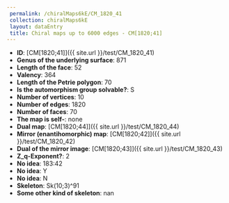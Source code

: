```yaml
--- 
 permalink: /chiralMaps6kE/CM_1820_41 
 collection: chiralMaps6kE
 layout: dataEntry
 title: Chiral maps up to 6000 edges - CM[1820;41]
---
```


- **ID**: [CM[1820;41]]({{ site.url }}/test/CM_1820_41)
- **Genus of the underlying surface**: 871
- **Length of the face**: 52
- **Valency**: 364
- **Length of the Petrie polygon**: 70
- **Is the automorphism group solvable?**: S
- **Number of vertices**: 10
- **Number of edges**: 1820
- **Number of faces**: 70
- **The map is self-**: none
- **Dual map**: [CM[1820;44]]({{ site.url }}/test/CM_1820_44)
- **Mirror (enantihomorphic) map**: [CM[1820;42]]({{ site.url }}/test/CM_1820_42)
- **Dual of the mirror image**: [CM[1820;43]]({{ site.url }}/test/CM_1820_43)
- **Z_q-Exponent?**: 2
- **No idea**:  183:42
- **No idea**: Y
- **No idea**: N
- **Skeleton**: Sk(10;3)^91
- **Some other kind of skeleton**: nan
